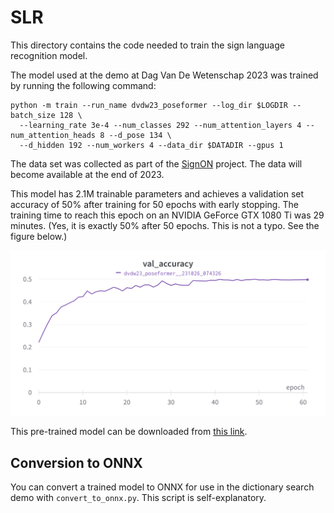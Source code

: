 # SLR

This directory contains the code needed to train the sign language recognition model.

The model used at the demo at Dag Van De Wetenschap 2023 was trained by running the following command:

```
python -m train --run_name dvdw23_poseformer --log_dir $LOGDIR --batch_size 128 \
  --learning_rate 3e-4 --num_classes 292 --num_attention_layers 4 --num_attention_heads 8 --d_pose 134 \
  --d_hidden 192 --num_workers 4 --data_dir $DATADIR --gpus 1
```

The data set was collected as part of the [SignON](https://signon-project.eu) project.
The data will become available at the end of 2023.

This model has 2.1M trainable parameters and achieves a validation set accuracy of 50% after training for 50 epochs with
early stopping. The training time to reach this epoch on an NVIDIA GeForce GTX 1080 Ti was 29 minutes.
(Yes, it is exactly 50% after 50 epochs. This is not a typo. See the figure below.)

![Validation accuracy](images/validation_accuracy.png)

This pre-trained model can be downloaded from [this link](https://cloud.ilabt.imec.be/index.php/s/RmySLwxaAGWp5ye).

## Conversion to ONNX

You can convert a trained model to ONNX for use in the dictionary search demo with `convert_to_onnx.py`.
This script is self-explanatory.
